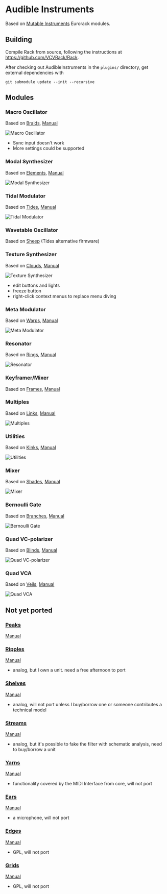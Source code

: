 
# Audible Instruments

Based on [Mutable Instruments](https://mutable-instruments.net/) Eurorack modules.

## Building

Compile Rack from source, following the instructions at https://github.com/VCVRack/Rack.

After checking out AudibleInstruments in the `plugins/` directory, get external dependencies with

	git submodule update --init --recursive


## Modules

### Macro Oscillator
Based on [Braids](https://mutable-instruments.net/modules/braids), [Manual](https://mutable-instruments.net/modules/braids/manual/)

![Macro Oscillator](https://vcvrack.com/images/AudibleInstruments/macro%20oscillator.png)
- Sync input doesn't work
- More settings could be supported

### Modal Synthesizer
Based on [Elements](https://mutable-instruments.net/modules/elements), [Manual](https://mutable-instruments.net/modules/elements/manual/)

![Modal Synthesizer](https://vcvrack.com/images/AudibleInstruments/modal%20synthesizer.png)

### Tidal Modulator
Based on [Tides](https://mutable-instruments.net/modules/tides), [Manual](https://mutable-instruments.net/modules/tides/manual/)

![Tidal Modulator](https://vcvrack.com/images/AudibleInstruments/tidal%20modulator.png)

### Wavetable Oscillator
Based on [Sheep](https://mutable-instruments.net/modules/tides/firmware/) (Tides alternative firmware)

### Texture Synthesizer
Based on [Clouds](https://mutable-instruments.net/modules/clouds), [Manual](https://mutable-instruments.net/modules/clouds/manual/)

![Texture Synthesizer](https://vcvrack.com/images/AudibleInstruments/texture%20synthesizer.png)
- edit buttons and lights
- freeze button
- right-click context menus to replace menu diving

### Meta Modulator
Based on [Warps](https://mutable-instruments.net/modules/warps), [Manual](https://mutable-instruments.net/modules/warps/manual/)

![Meta Modulator](https://vcvrack.com/images/AudibleInstruments/meta%20modulator.png)

### Resonator
Based on [Rings](https://mutable-instruments.net/modules/rings), [Manual](https://mutable-instruments.net/modules/rings/manual/)

![Resonator](https://vcvrack.com/images/AudibleInstruments/resonator.png)

### Keyframer/Mixer
Based on [Frames](https://mutable-instruments.net/modules/frames), [Manual](https://mutable-instruments.net/modules/frames/manual/)

### Multiples
Based on [Links](https://mutable-instruments.net/modules/links), [Manual](https://mutable-instruments.net/modules/links/manual/)

![Multiples](https://vcvrack.com/images/AudibleInstruments/multiples.png)

### Utilities
Based on [Kinks](https://mutable-instruments.net/modules/kinks), [Manual](https://mutable-instruments.net/modules/kinks/manual/)

![Utilities](https://vcvrack.com/images/AudibleInstruments/utilities.png)

### Mixer
Based on [Shades](https://mutable-instruments.net/modules/shades), [Manual](https://mutable-instruments.net/modules/shades/manual/)

![Mixer](https://vcvrack.com/images/AudibleInstruments/mixer.png)

### Bernoulli Gate
Based on [Branches](https://mutable-instruments.net/modules/branches), [Manual](https://mutable-instruments.net/modules/branches/manual/)

![Bernoulli Gate](https://vcvrack.com/images/AudibleInstruments/bernoulli%20gate.png)

### Quad VC-polarizer
Based on [Blinds](https://mutable-instruments.net/modules/blinds), [Manual](https://mutable-instruments.net/modules/blinds/manual/)

![Quad VC-polarizer](https://vcvrack.com/images/AudibleInstruments/quad%20VC-polarizer.png)

### Quad VCA
Based on [Veils](https://mutable-instruments.net/modules/veils), [Manual](https://mutable-instruments.net/modules/veils/manual/)

![Quad VCA](https://vcvrack.com/images/AudibleInstruments/quad%20VCA.png)


## Not yet ported

### [Peaks](https://mutable-instruments.net/modules/peaks)
[Manual](https://mutable-instruments.net/modules/peaks/manual/)

### [Ripples](https://mutable-instruments.net/modules/ripples)
[Manual](https://mutable-instruments.net/modules/ripples/manual/)
- analog, but I own a unit. need a free afternoon to port

### [Shelves](https://mutable-instruments.net/modules/shelves)
[Manual](https://mutable-instruments.net/modules/shelves/manual/)
- analog, will not port unless I buy/borrow one or someone contributes a technical model

### [Streams](https://mutable-instruments.net/modules/streams)
[Manual](https://mutable-instruments.net/modules/streams/manual/)
- analog, but it's possible to fake the filter with schematic analysis, need to buy/borrow a unit

### [Yarns](https://mutable-instruments.net/modules/yarns)
[Manual](https://mutable-instruments.net/modules/yarns/manual/)
- functionality covered by the MIDI Interface from core, will not port

### [Ears](https://mutable-instruments.net/modules/ears)
[Manual](https://mutable-instruments.net/modules/ears/manual/)
- a microphone, will not port

### [Edges](https://mutable-instruments.net/modules/edges)
[Manual](https://mutable-instruments.net/modules/edges/manual/)
- GPL, will not port

### [Grids](https://mutable-instruments.net/modules/grids)
[Manual](https://mutable-instruments.net/modules/grids/manual/)
- GPL, will not port

